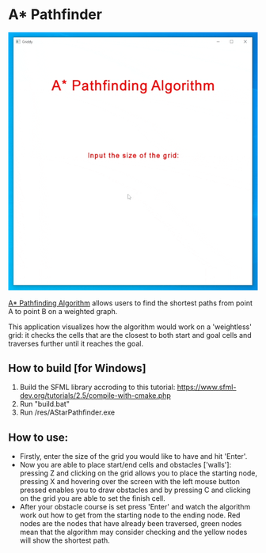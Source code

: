 # A* Pathfinder
![](res/preview.gif)

[A* Pathfinding Algorithm] allows users to find the shortest paths from point A to point B on a weighted graph.

This application visualizes how the algorithm would work on a 'weightless' grid: it checks the cells that are the closest to both start and goal cells and traverses further until it reaches the goal.

## How to build [for Windows]
1. Build the SFML library accroding to this tutorial: https://www.sfml-dev.org/tutorials/2.5/compile-with-cmake.php
2. Run "build.bat"
3. Run /res/AStarPathfinder.exe

## How to use:
- Firstly, enter the size of the grid you would like to have and hit 'Enter'. 
- Now you are able to place start/end cells and obstacles ['walls']: pressing Z and clicking on the grid allows you to place the starting node, pressing X and hovering over the screen with the left mouse button pressed enables you to draw obstacles and by pressing C and clicking on the grid you are able to set the finish cell. 
- After your obstacle course is set press 'Enter' and watch the algorithm work out how to get from the starting node to the ending node. Red nodes are the nodes that have already been traversed, green nodes mean that the algorithm may consider checking and the yellow nodes will show the shortest path.

[A* Pathfinding Algorithm]: <https://en.wikipedia.org/wiki/A*_search_algorithm>
